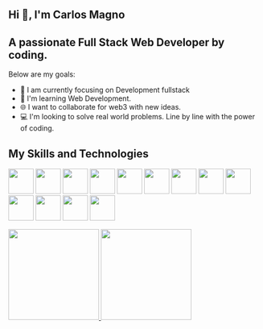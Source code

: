 ## Hi 👋, I'm Carlos Magno


## A passionate Full Stack Web Developer by coding.

Below are my goals:

- 🎯 I am currently focusing on Development
fullstack
- 📖 I'm learning Web Development.
- 🌐 I want to collaborate for web3 with new ideas.
- 💻 I'm looking to solve real world problems. Line by line with the power of coding.

## My Skills and Technologies

<img loading="lazy" src="https://cdn.jsdelivr.net/gh/devicons/devicon/icons/git/git-original.svg" width="50" height="50"/>  <img loading="lazy" src="https://cdn.jsdelivr.net/gh/devicons/devicon/icons/html5/html5-original.svg" width="50" height="50"/> <img loading="lazy" src="https://cdn.jsdelivr.net/gh/devicons/devicon/icons/css3/css3-original.svg" width="50" height="50"/> <img loading="lazy" src="https://cdn.jsdelivr.net/gh/devicons/devicon/icons/javascript/javascript-plain.svg" width="50" height="50"/> <img loading="lazy" src="https://cdn.jsdelivr.net/gh/devicons/devicon/icons/nodejs/nodejs-plain-wordmark.svg" width="50" height="50"/> <img loading="lazy" src="https://cdn.jsdelivr.net/gh/devicons/devicon/icons/mongodb/mongodb-plain-wordmark.svg" width="50" height="50"/> <img loading="lazy" src="https://cdn.jsdelivr.net/gh/devicons/devicon/icons/react/react-original.svg" width="50" height="50"/> <img loading="lazy" src="https://cdn.jsdelivr.net/gh/devicons/devicon/icons/bootstrap/bootstrap-original.svg" width="50" height="50"/> <img loading="lazy" src="https://cdn.jsdelivr.net/gh/devicons/devicon/icons/jquery/jquery-original.svg" width="50" height="50"/> <img loading="lazy" src="https://cdn.jsdelivr.net/gh/devicons/devicon/icons/npm/npm-original-wordmark.svg" width="50" height="50"/> <img loading="lazy" src="https://cdn.jsdelivr.net/gh/devicons/devicon/icons/mysql/mysql-original-wordmark.svg" width="50" height="50"/> <img loading="lazy" src="https://cdn.jsdelivr.net/gh/devicons/devicon/icons/vscode/vscode-original.svg" width="50" height="50"/> <img loading="lazy" src="https://cdn.jsdelivr.net/gh/devicons/devicon/icons/tensorflow/tensorflow-original.svg" width="50" height="50"/>
 
 
 



<div>
<a href="https://github.com/carlosfullstak">
<img loading="lazy" height="180em" src="https://github-readme-stats.vercel.app/api/top-langs/?username=magnowebdev&layout=compact&langs_count=7&theme=synthwave"/>
<img loading="lazy" height="180em" src="https://github-readme-stats.vercel.app/api?username=magnowebdev&show_icons=true&theme=synthwave&include_all_commits=true&count_private=true"/>
</div>
